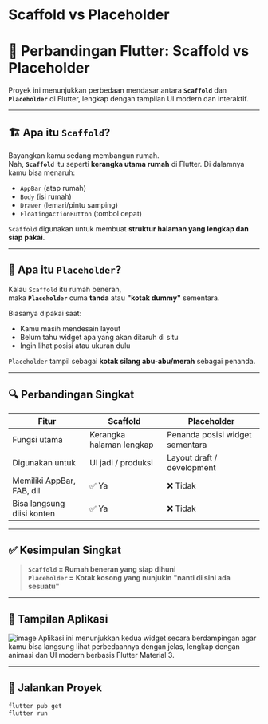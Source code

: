 # Scaffold vs Placeholder
# 📱 Perbandingan Flutter: Scaffold vs Placeholder

Proyek ini menunjukkan perbedaan mendasar antara **`Scaffold`** dan **`Placeholder`** di Flutter, lengkap dengan tampilan UI modern dan interaktif.

---

## 🏗️ Apa itu `Scaffold`?

Bayangkan kamu sedang membangun rumah.  
Nah, **`Scaffold`** itu seperti **kerangka utama rumah** di Flutter. Di dalamnya kamu bisa menaruh:

- `AppBar` (atap rumah)
- `Body` (isi rumah)
- `Drawer` (lemari/pintu samping)
- `FloatingActionButton` (tombol cepat)

`Scaffold` digunakan untuk membuat **struktur halaman yang lengkap dan siap pakai**.

---

## 🧱 Apa itu `Placeholder`?

Kalau `Scaffold` itu rumah beneran,  
maka **`Placeholder`** cuma **tanda** atau **"kotak dummy"** sementara.

Biasanya dipakai saat:
- Kamu masih mendesain layout
- Belum tahu widget apa yang akan ditaruh di situ
- Ingin lihat posisi atau ukuran dulu

`Placeholder` tampil sebagai **kotak silang abu-abu/merah** sebagai penanda.

---

## 🔍 Perbandingan Singkat

| Fitur                          | Scaffold                       | Placeholder                    |
|-------------------------------|--------------------------------|--------------------------------|
| Fungsi utama                  | Kerangka halaman lengkap       | Penanda posisi widget sementara |
| Digunakan untuk               | UI jadi / produksi             | Layout draft / development     |
| Memiliki AppBar, FAB, dll     | ✅ Ya                          | ❌ Tidak                       |
| Bisa langsung diisi konten    | ✅ Ya                          | ❌ Tidak                       |

---

## ✅ Kesimpulan Singkat

> **`Scaffold` = Rumah beneran yang siap dihuni**  
> **`Placeholder` = Kotak kosong yang nunjukin "nanti di sini ada sesuatu"**

---

## 📸 Tampilan Aplikasi
![image](https://github.com/user-attachments/assets/52bfd250-da9e-4439-b44c-17c0b267d6b3)
Aplikasi ini menunjukkan kedua widget secara berdampingan agar kamu bisa langsung lihat perbedaannya dengan jelas, lengkap dengan animasi dan UI modern berbasis Flutter Material 3.

---

## 🚀 Jalankan Proyek

```bash
flutter pub get
flutter run
